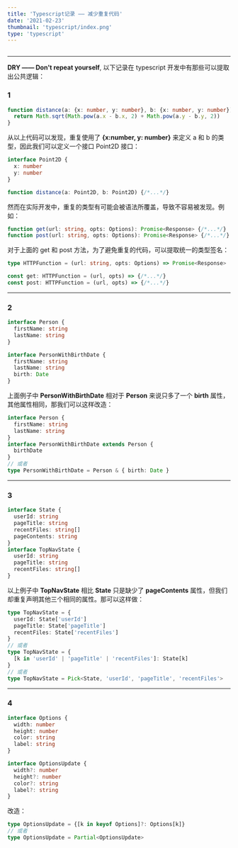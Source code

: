 ```yaml
---
title: 'Typescript记录 —— 减少重复代码'
date: '2021-02-23'
thumbnail: 'typescript/index.png'
type: 'typescript'
---
```


```toc
```
---
**DRY —— Don't repeat yourself**, 以下记录在 typescript 开发中有那些可以提取出公共逻辑：
### 1
```typescript
function distance(a: {x: number, y: number}, b: {x: number, y: number}) {
  return Math.sqrt(Math.pow(a.x - b.x, 2) + Math.pow(a.y - b.y, 2))
}
```
从以上代码可以发现，重复使用了 **{x:number, y: number}** 来定义 a 和 b 的类型，因此我们可以定义一个接口 Point2D 接口：
```typescript
interface Point2D {
  x: number
  y: number
}

function distance(a: Point2D, b: Point2D) {/*...*/}
```

然而在实际开发中，重复的类型有可能会被语法所覆盖，导致不容易被发现。例如：
```typescript
function get(url: string, opts: Options): Promise<Response> {/*...*/}
function post(url: string, opts: Options): Promise<Response> {/*...*/}
```
对于上面的 get 和 post 方法，为了避免重复的代码，可以提取统一的类型签名：
```typescript
type HTTPFunction = (url: string, opts: Options) => Promise<Response>

const get: HTTPFunction = (url, opts) => {/*...*/}
const post: HTTPFunction = (url, opts) => {/*...*/}
```
---
### 2
```typescript
interface Person {
  firstName: string
  lastName: string
}

interface PersonWithBirthDate {
  firstName: string
  lastName: string
  birth: Date
}
```
上面例子中 **PersonWithBirthDate** 相对于 **Person** 来说只多了一个 **birth** 属性，其他属性相同，那我们可以这样改造：
```typescript
interface Person {
  firstName: string
  lastName: string
}
interface PersonWithBirthDate extends Person {
  birthDate
}
// 或者
type PersonWithBirthDate = Person & { birth: Date }
```
---
### 3 
```typescript
interface State {
  userId: string
  pageTitle: string
  recentFiles: string[]
  pageContents: string
}
interface TopNavState {
  userId: string
  pageTitle: string
  recentFiles: string[]
}
```
以上例子中 **TopNavState** 相比 **State** 只是缺少了 **pageContents** 属性，但我们却重复声明其他三个相同的属性。那可以这样做：
```typescript
type TopNavState = {
  userId: State['userId']
  pageTitle: State['pageTitle']
  recentFiles: State['recentFiles']
}
// 或者
type TopNavState = {
  [k in 'userId' | 'pageTitle' | 'recentFiles']: State[k]
}
// 或者
type TopNavState = Pick<State, 'userId', 'pageTitle', 'recentFiles'>
```
---
### 4
```typescript
interface Options {
  width: number
  height: number
  color: string
  label: string
}

interface OptionsUpdate {
  width?: number
  height?: number
  color?: string
  label?: string
}
```
改造：
```typescript
type OptionsUpdate = {[k in keyof Options]?: Options[k]}
// 或者
type OptionsUpdate = Partial<OptionsUpdate>
```